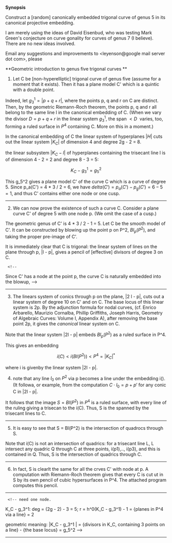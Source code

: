 
   <!-- Required extensions: mdx_math(enable_dollar_delimiter=1)  -->

**Synopsis**

Construct a [random] canonically embedded trigonal curve of genus 5 in
its canonical projective embedding.

I am merely using the ideas of David Eisenbud, who was testing Mark
Green's conjecture on curve gonality for curves of genus 7 (I
believe). There are no new ideas involved.  

Email any suggestions and improvements to <leyenson@google mail server dot com>, please

**Geometric introduction to genus five trigonal curves **


1. Let C be [non-hyperelliptic] trigonal  curve of genus five (assume for a moment that it
exists). Then it has a plane model C' which is a quintic with a double point.

Indeed, let $`g_3^1 = |p + q + r|`$, where the points p, q and r on C are distinct.
Then, by the geometric Riemann-Roch theorem, the points p, q and r 
all belong to the same line l in the canonical embedding of C. (When we vary the divisor
$`D = p + q + r`$ in the linear system $`g_3^1`$, the span $`<D\>`$ varies, too, forming a ruled surface
in $`P^4`$ containing C. More on this in a moment.)
  
In the canonical embedding of C the linear system of hyperplanes
$`|H|`$ cuts out the linear system $`|K_C|`$ of dimension 4 and degree 2g - 2 = 8.

the linear subsystem $`|K_C - l|`$ of hyperplanes containing the 
trisecant line l is of dimension 4 - 2 = 2 and degree 8 - 3 = 5:

```math
    K_C - g_3^1 = g_5^2
```

This g_5^2 gives a plane model C' of the curve C which is a curve of degree 5.
Since p_a(C') = 4 * 3 / 2 = 6, we have $`delta(C') = p_a(C') - p_g(C') = 
6 - 5 = 1`$, and thus C' contains either one node or one cusp.

---------------------------------------------------------------------

2. We can now prove the existence of such a curve C. Consider a plane curve C'
of degree 5 with one node p. (We omit the case of a cusp.)

The geometric genus of C' is 4 * 3 / 2 - 1 = 5. Let C be the smooth model of C'.
It can be constructed by blowing up the point p on P^2, $`Bl_p(P^2)`$, and taking the proper
pre-image of C'.

It is immediately clear that C is trigonal: the linear system of lines
on the plane through p, |l - p|, gives a pencil of [effective] divisors
of degree 3 on C.

     <!--
Since C' has a node at the point p, the curve C is naturally embedded into the
blowup, 
    -->

---------------------------------------------------------------------- 
3. The linears system of conics through p on the plane, |2 l - p|,
cuts out a linear system of degree 10 on C' and on C. The base locus of this linear 
system is 2p. By the adjunction formula for nodal curves, (cf. 
Enrico Arbarello, Maurizio Cornalba, Phillip Griffiths, Joseph Harris,
Geometry of Algebraic Curves: Volume I, Appendix A), after removing the base point 2p, 
it gives the _canonical_ linear system on C. 

Note that the linear system |2l - p| embeds $`Bl_p(P^2)`$ as a ruled surface in P^4.

This gives an embedding

```math
   i(C) < i(Bl(P^2)) < P^4 = |K_C|^*
```

where i is givenby the linear system |2l - p|.

4. note that any line $`l_0`$ on $`P^2`$ via p becomes a line under the embedding
i(). (It followa, or example, from the computation $`C \cdot l_0 = p + p'`$ for
any conic C in |2l - p|.

It follows that the image $`S = Bl(P^2)`$ in $`P^4`$  is a ruled surface, with every line 
of the ruling giving a trisecan to the i(C). Thus, S is the spanned by the trisecant lines
to C.

---------------------------------------------------------------------- 
5. It is easy to see that S = Bl(P^2) is the intersection of quadrocs through S.


Note that i(C) is not an intersection of quadrics: for a trisecant line L,
L intersect any quadric  Q through C at three points, i(p1),.., i(p3),
and this is contained in Q. Thus, S is the intersection of quadrics through
C.


---------------------------------------------------------------------- 

6. In fact, S is clearlt the same for all the crves C' with node
at p. A computation with Riemann-Roch theorem gives that every C is cut ut in S
by its own pencil of cubic hypersurfaces in P^4. The attached program computes this pencil.


---------------------------------------------------------------------- 

     <!-- need one node.

K_C - g_3^1:
      deg = (2g - 2) - 3 = 5;
      r = h^0(K_C - g_3^1) - 1 = {planes in P^4 via a line} = 2

geometric meaning: 
    |K_C - g_3^1 | = {divisors in K_C, containing 3 points on a line} - {the base locus} = g_5^2 -->

---------------------------------------------------------------------- 
